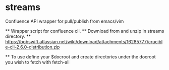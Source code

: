 streams
=======

Confluence API wrapper for pull/publish from emacs/vim

** Wrapper script for confluence cli.
** Download from and unzip in streams directory.
** https://bobswift.atlassian.net/wiki/download/attachments/16285777/crucible-cli-2.6.0-distribution.zip

** To use define your $docroot and create directories under the docroot you wish to fetch with fetch-all
